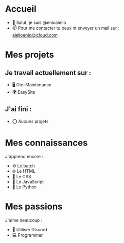 # Accueil
- 👋 Salut, je suis @enioaiello
- 📫 Pour me contacter tu peux m'envoyer un mail sur : aielloenio@icloud.com
# Mes projets
## Je travail actuellement sur :
- 🖥 Oto-Maintenance
- 🌍 EasySite
## J'ai fini :
- ⭕ Aucuns projets
# Mes connaissances
J'apprend encore :
- ⚙️ Le batch 
- 🌐 Le HTML
- 🎨 Le CSS
- 🤖 Le JavaScript
- 🐍 Le Python
# Mes passions
J'aime beaucoup :
- 💬 Utiliser Discord
- 💻 Programmer
